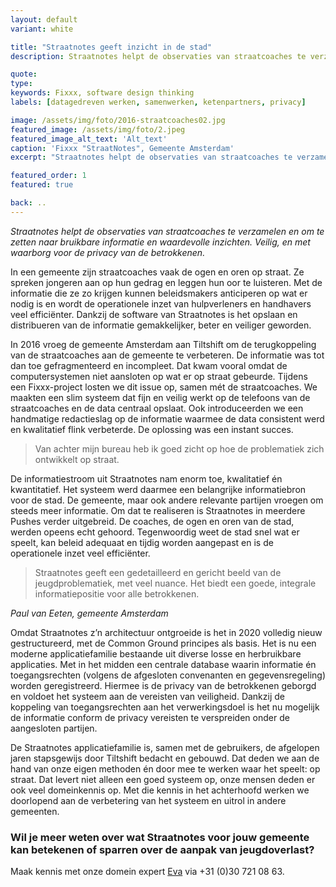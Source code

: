 ```yaml
---
layout: default
variant: white

title: "Straatnotes geeft inzicht in de stad"
description: Straatnotes helpt de observaties van straatcoaches te verzamelen en om te zetten naar bruikbare informatie en waardevolle inzichten. Veilig, en met waarborg voor de privacy van de betrokkenen.

quote:
type:
keywords: Fixxx, software design thinking
labels: [datagedreven werken, samenwerken, ketenpartners, privacy]

image: /assets/img/foto/2016-straatcoaches02.jpg
featured_image: /assets/img/foto/2.jpeg
featured_image_alt_text: 'Alt_text'
caption: 'Fixxx "StraatNotes", Gemeente Amsterdam'
excerpt: "Straatnotes helpt de observaties van straatcoaches te verzamelen en om te zetten naar bruikbare informatie en waardevolle inzichten."

featured_order: 1
featured: true

back: ..
---
```

<i>Straatnotes helpt de observaties van straatcoaches te verzamelen en om te zetten naar bruikbare informatie en waardevolle inzichten. Veilig, en met waarborg voor de privacy van de betrokkenen.</i>

In een gemeente zijn straatcoaches vaak de ogen en oren op straat. Ze spreken jongeren aan op hun gedrag en leggen hun oor te luisteren. Met de informatie die ze zo krijgen kunnen beleidsmakers anticiperen op wat er nodig is en wordt de operationele inzet van hulpverleners en handhavers veel efficiënter. Dankzij de software van Straatnotes is het opslaan en distribueren van de informatie gemakkelijker, beter en veiliger geworden.

In 2016 vroeg de gemeente Amsterdam aan Tiltshift om de terugkoppeling van de straatcoaches aan de gemeente te verbeteren. De informatie was tot dan toe gefragmenteerd en incompleet. Dat kwam vooral omdat de computersystemen niet aansloten op wat er op straat gebeurde. Tijdens een Fixxx-project losten we dit issue op, samen mét de straatcoaches. We maakten een slim systeem dat fijn en veilig werkt op de telefoons van de straatcoaches en de data centraal opslaat. Ook introduceerden we een handmatige redactieslag op de informatie waarmee de data consistent werd en kwalitatief flink verbeterde. De oplossing was een instant succes.

> Van achter mijn bureau heb ik goed zicht op hoe de problematiek zich ontwikkelt op straat.

<div class="article-image" style="background-image: url(/assets/img/foto/2016-straatcoaches01.jpg)">
    <div class="slope"></div>
    <div class="slope slope--flip"></div>
</div>

De informatiestroom uit Straatnotes nam enorm toe, kwalitatief én kwantitatief. Het systeem werd daarmee een belangrijke informatiebron voor de stad. De gemeente, maar ook andere relevante partijen vroegen om steeds meer informatie. Om dat te realiseren is Straatnotes in meerdere Pushes verder uitgebreid. De coaches, de ogen en oren van de stad, werden opeens echt gehoord. Tegenwoordig weet de stad snel wat er speelt, kan beleid adequaat en tijdig worden aangepast en is de operationele inzet veel efficiënter.


> Straatnotes geeft een gedetailleerd en gericht beeld van de jeugdproblematiek, met veel nuance. Het biedt een goede, integrale informatiepositie voor alle betrokkenen.

<i>Paul van Eeten, gemeente Amsterdam</i>

Omdat Straatnotes z’n architectuur ontgroeide is het in 2020 volledig nieuw gestructureerd, met de Common Ground principes als basis. Het is nu een moderne applicatiefamilie bestaande uit diverse losse en herbruikbare applicaties. Met in het midden een centrale database waarin informatie én toegangsrechten (volgens de afgesloten convenanten en gegevensregeling) worden geregistreerd. Hiermee is de privacy van de betrokkenen geborgd en voldoet het systeem aan de vereisten van veiligheid. Dankzij de koppeling van toegangsrechten aan het verwerkingsdoel is het nu mogelijk de informatie conform de privacy vereisten te verspreiden onder de aangesloten partijen.

<div class="article-image" style="background-image: url(/assets/img/foto/202101-straatnotesinformatiestromen.jpg)">
    <div class="slope"></div>
    <div class="slope slope--flip"></div>
</div>

De Straatnotes applicatiefamilie is, samen met de gebruikers, de afgelopen jaren stapsgewijs door Tiltshift bedacht en gebouwd. Dat deden we aan de hand van onze eigen methoden én door mee te werken waar het speelt: op straat. Dat levert niet alleen een goed systeem op, onze mensen deden er ook veel domeinkennis op. Met die kennis in het achterhoofd werken we doorlopend aan de verbetering van het systeem en uitrol in andere gemeenten.

### Wil je meer weten over wat Straatnotes voor jouw gemeente kan betekenen of sparren over de aanpak van jeugdoverlast?
Maak kennis met onze domein expert [Eva](/mensen/eva-leffef/) via +31 (0)30 721 08 63.
